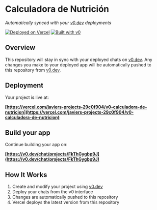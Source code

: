 # Calculadora de Nutrición

*Automatically synced with your [v0.dev](https://v0.dev) deployments*

[![Deployed on Vercel](https://img.shields.io/badge/Deployed%20on-Vercel-black?style=for-the-badge&logo=vercel)](https://vercel.com/javiers-projects-29c0f904/v0-calculadora-de-nutricion)
[![Built with v0](https://img.shields.io/badge/Built%20with-v0.dev-black?style=for-the-badge)](https://v0.dev/chat/projects/FkThGygbp9J)

## Overview

This repository will stay in sync with your deployed chats on [v0.dev](https://v0.dev).
Any changes you make to your deployed app will be automatically pushed to this repository from [v0.dev](https://v0.dev).

## Deployment

Your project is live at:

**[https://vercel.com/javiers-projects-29c0f904/v0-calculadora-de-nutricion](https://vercel.com/javiers-projects-29c0f904/v0-calculadora-de-nutricion)**

## Build your app

Continue building your app on:

**[https://v0.dev/chat/projects/FkThGygbp9J](https://v0.dev/chat/projects/FkThGygbp9J)**

## How It Works

1. Create and modify your project using [v0.dev](https://v0.dev)
2. Deploy your chats from the v0 interface
3. Changes are automatically pushed to this repository
4. Vercel deploys the latest version from this repository